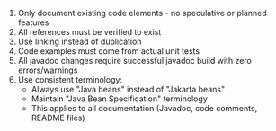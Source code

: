 1. Only document existing code elements - no speculative or planned features
2. All references must be verified to exist
3. Use linking instead of duplication
4. Code examples must come from actual unit tests
5. All javadoc changes require successful javadoc build with zero errors/warnings
6. Use consistent terminology:
   - Always use "Java beans" instead of "Jakarta beans"
   - Maintain "Java Bean Specification" terminology
   - This applies to all documentation (Javadoc, code comments, README files)